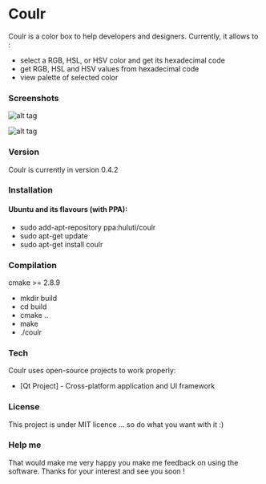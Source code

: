 # Coulr

Coulr is a color box to help developers and designers. Currently, it allows to :

  - select a RGB, HSL, or HSV color and get its hexadecimal code
  - get RGB, HSL and HSV values from hexadecimal code
  - view palette of selected color

### Screenshots

![alt tag](http://pix.toile-libre.org/upload/original/1423058615.png)

![alt tag](http://pix.toile-libre.org/upload/original/1423058647.png)

### Version

Coulr is currently in version 0.4.2

### Installation

#### Ubuntu and its flavours (with PPA):

  - sudo add-apt-repository ppa:huluti/coulr
  - sudo apt-get update
  - sudo apt-get install coulr

### Compilation

cmake >= 2.8.9

  - mkdir build
  - cd build
  - cmake ..
  - make
  - ./coulr

### Tech

Coulr uses open-source projects to work properly:

* [Qt Project] - Cross-platform application and UI framework

### License

This project is under MIT licence ... so do what you want with it :)

### Help me

That would make me very happy you make me feedback on using the software.
Thanks for your interest and see you soon !

